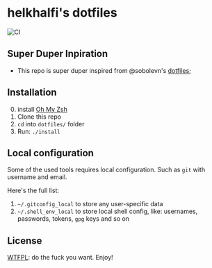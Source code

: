 # helkhalfi's dotfiles

![CI](https://github.com/helkhalfi/dotfiles/workflows/CI/badge.svg)

## Super Duper Inpiration

- This repo is super duper inspired from @sobolevn's [dotfiles](https://github.com/sobolevn/dotfiles);

## Installation

0. install [Oh My Zsh](https://ohmyz.sh)
1. Clone this repo
2. `cd` into `dotfiles/` folder
3. Run: `./install`


## Local configuration

Some of the used tools requires local configuration. Such as `git` with username and email.

Here's the full list:

1. `~/.gitconfig_local` to store any user-specific data
2. `~/.shell_env_local` to store local shell config, like: usernames, passwords, tokens, `gpg` keys and so on


## License

[WTFPL](https://en.wikipedia.org/wiki/WTFPL): do the fuck you want. Enjoy!
